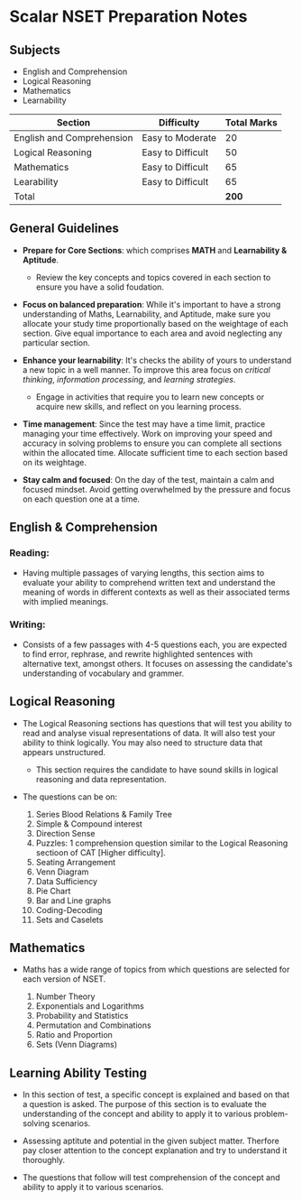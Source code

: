 # Scalar NSET Preparation Notes

## Subjects

- English and Comprehension
- Logical Reasoning
- Mathematics
- Learnability

| **Section** | **Difficulty** | **Total Marks** |
|-------------|----------------|-----------------|
| English and Comprehension | Easy to Moderate | 20 |
| Logical Reasoning | Easy to Difficult | 50 |
| Mathematics | Easy to Difficult | 65 |
| Learability | Easy to Difficult | 65 |
| Total | | **200** |

## General Guidelines

 - **Prepare for Core Sections**: which comprises **MATH** and **Learnability & Aptitude**.
    - Review the key concepts and topics covered in each section to ensure you have a solid foudation.

- **Focus on balanced preparation**: While it's important to have a strong understanding of Maths, Learnability, and Aptitude, make sure you allocate your study time proportionally based on the weightage of each section. Give equal importance to each area and avoid neglecting any particular section.

- **Enhance your learnability**: It's checks the ability of yours to understand a new topic in a well manner. To improve this area focus on *critical thinking*, *information processing*, and *learning strategies*.
    - Engage in activities that require you to learn new concepts or acquire new skills, and reflect on you learning process.

- **Time management**: Since the test may have a time limit, practice managing your time effectively. Work on improving your speed and accuracy in solving problems to ensure you can complete all sections within the allocated time. Allocate sufficient time to each section based on its weightage.

- **Stay calm and focused**: On the day of the test, maintain a calm and focused mindset. Avoid getting overwhelmed by the pressure and focus on each question one at a time.


## English & Comprehension

### Reading:

- Having multiple passages of varying lengths, this section aims to evaluate your ability to comprehend written text and understand the meaning of words in different contexts as well as their associated terms with implied meanings.

### Writing:

- Consists of a few passages with 4-5 questions each, you are expected to find error, rephrase, and rewrite highlighted sentences with alternative text, amongst others. It focuses on assessing the candidate's understanding of vocabulary and grammer.

## Logical Reasoning

- The Logical Reasoning sections has questions that will test you ability to read and analyse visual representations of data. It will also test your ability to think logically. You may also need to structure data that appears unstructured.
    - This section requires the candidate to have sound skills in logical reasoning and data representation.

- The questions can be on:
    1. Series Blood Relations & Family Tree
    2. Simple & Compound interest
    3. Direction Sense
    4. Puzzles: 1 comprehension question similar to the Logical Reasoning sectioon of CAT [Higher difficulty].
    5. Seating Arrangement
    6. Venn Diagram
    7. Data Sufficiency
    8. Pie Chart
    9. Bar and Line graphs
    10. Coding-Decoding
    11. Sets and Caselets

## Mathematics

- Maths has a wide range of topics from which questions are selected for each version of NSET.

    1. Number Theory
    2. Exponentials and Logarithms
    3. Probability and Statistics
    4. Permutation and Combinations
    5. Ratio and Proportion
    6. Sets (Venn Diagrams)

## Learning Ability Testing

- In this section of test, a specific concept is explained and based on that a question is asked. The purpose of this section is to evaluate the understanding of the concept and ability to apply it to various problem-solving scenarios.

- Assessing aptitute and potential in the given subject matter. Therfore pay closer attention to the concept explanation and try to understand it thoroughly.

- The questions that follow will test comprehension of the concept and ability to apply it to various scenarios.
